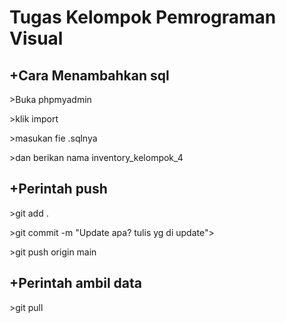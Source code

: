 <h1/>Tugas Kelompok Pemrograman Visual</h1>
<p/></p>
<h2/>+Cara Menambahkan sql</h2>
<p/>>Buka phpmyadmin</p>
<p/>>klik import</p>
<p/>>masukan fie .sqlnya</p>
<p/>>dan berikan nama inventory_kelompok_4</p>
<p/></p>
<h2/>+Perintah push</h2>
<p/>>git add .</p>
<p/>>git commit -m "Update apa? tulis yg di update"></p>
<p/>>git push origin main</p>
<p/></p>
<h2/>+Perintah ambil data</h2>
<p/>>git pull</p>
